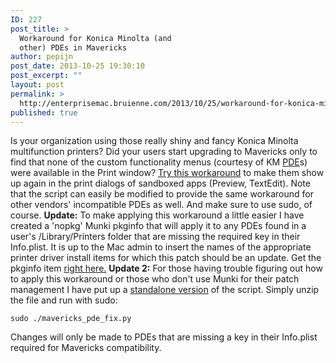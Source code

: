 ```yaml
---
ID: 227
post_title: >
  Workaround for Konica Minolta (and
  other) PDEs in Mavericks
author: pepijn
post_date: 2013-10-25 19:30:10
post_excerpt: ""
layout: post
permalink: >
  http://enterprisemac.bruienne.com/2013/10/25/workaround-for-konica-minolta-and-other-pdes-in-mavericks/
published: true
---
```

Is your organization using those really shiny and fancy Konica Minolta multifunction printers? Did your users start upgrading to Mavericks only to find that none of the custom functionality menus (courtesy of KM <a href="http://bit.ly/HkuVCw" target="_blank">PDE</a>s) were available in the Print window? <a href="http://bit.ly/HkqHeb" target="_blank">Try this workaround</a> to make them show up again in the print dialogs of sandboxed apps (Preview, TextEdit). Note that the script can easily be modified to provide the same workaround for other vendors' incompatible PDEs as well. And make sure to use sudo, of course. **Update:** To make applying this workaround a little easier I have created a 'nopkg' Munki pkginfo that will apply it to any PDEs found in a user's /Library/Printers folder that are missing the required key in their Info.plist. It is up to the Mac admin to insert the names of the appropriate printer driver install items for which this patch should be an update. Get the pkginfo item <a href="https://gist.github.com/bruienne/7327076" target="_blank">right here.</a> **Update 2:** For those having trouble figuring out how to apply this workaround or those who don't use Munki for their patch management I have put up a <a href="https://db.tt/TgbsfLps" target="_blank">standalone version</a> of the script. Simply unzip the file and run with sudo:  
  
`sudo ./mavericks_pde_fix.py`  
  
Changes will only be made to PDEs that are missing a key in their Info.plist required for Mavericks compatibility.